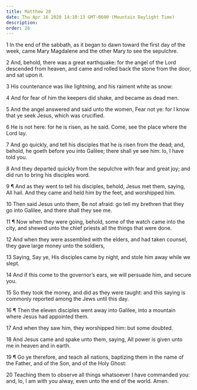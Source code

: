 ```yaml
---
title: Matthew 28
date: Thu Apr 16 2020 14:10:13 GMT-0600 (Mountain Daylight Time)
description: 
order: 28
---
```


<p>
  1 In the end of the sabbath, as it began to dawn toward the first day of the
  week, came Mary Magdalene and the other Mary to see the sepulchre.
</p>
<p>
  2 And, behold, there was a great earthquake: for the angel of the Lord
  descended from heaven, and came and rolled back the stone from the door, and
  sat upon it.
</p>
<p>3 His countenance was like lightning, and his raiment white as snow:</p>
<p>4 And for fear of him the keepers did shake, and became as dead men.</p>
<p>
  5 And the angel answered and said unto the women, Fear not ye: for I know that
  ye seek Jesus, which was crucified.
</p>
<p>
  6 He is not here: for he is risen, as he said. Come, see the place where the
  Lord lay.
</p>
<p>
  7 And go quickly, and tell his disciples that he is risen from the dead; and,
  behold, he goeth before you into Galilee; there shall ye see him: lo, I have
  told you.
</p>
<p>
  8 And they departed quickly from the sepulchre with fear and great joy; and
  did run to bring his disciples word.
</p>
<p>
  9 &#xB6; And as they went to tell his disciples, behold, Jesus met them,
  saying, All hail. And they came and held him by the feet, and worshipped him.
</p>
<p>
  10 Then said Jesus unto them, Be not afraid: go tell my brethren that they go
  into Galilee, and there shall they see me.
</p>
<span></span>
<p>
  11 &#xB6; Now when they were going, behold, some of the watch came into the
  city, and shewed unto the chief priests all the things that were done.
</p>
<p>
  12 And when they were assembled with the elders, and had taken counsel, they
  gave large money unto the soldiers,
</p>
<p>
  13 Saying, Say ye, His disciples came by night, and stole him away while we
  slept.
</p>
<p>
  14 And if this come to the governor&#x2019;s ears, we will persuade him, and
  secure you.
</p>
<p>
  15 So they took the money, and did as they were taught: and this saying is
  commonly reported among the Jews until this day.
</p>
<p>
  16 &#xB6; Then the eleven disciples went away into Galilee, into a mountain
  where Jesus had appointed them.
</p>
<p>17 And when they saw him, they worshipped him: but some doubted.</p>
<p>
  18 And Jesus came and spake unto them, saying, All power is given unto me in
  heaven and in earth.
</p>
<p>
  19 &#xB6; Go ye therefore, and teach all nations, baptizing them in the name
  of the Father, and of the Son, and of the Holy Ghost:
</p>
<p>
  20 Teaching them to observe all things whatsoever I have commanded you: and,
  lo, I am with you alway, even unto the end of the world. Amen.
</p>
